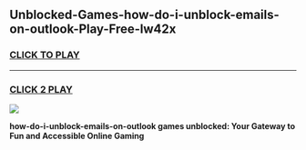 
## Unblocked-Games-how-do-i-unblock-emails-on-outlook-Play-Free-lw42x
<h3>
<a href="https://premium76.site?title=how-do-i-unblock-emails-on-outlook&ref=21A">CLICK TO PLAY</a></h3>
<hr>

<h3>
<a href="https://premium76.site?title=how-do-i-unblock-emails-on-outlook&ref=21A">CLICK 2 PLAY</a>
  
</h3>

<a href="https://premium76.site?title=how-do-i-unblock-emails-on-outlook&ref=21A"><img src="https://clearcache.store/games.png"></a>


**how-do-i-unblock-emails-on-outlook games unblocked: Your Gateway to Fun and Accessible Online Gaming**
